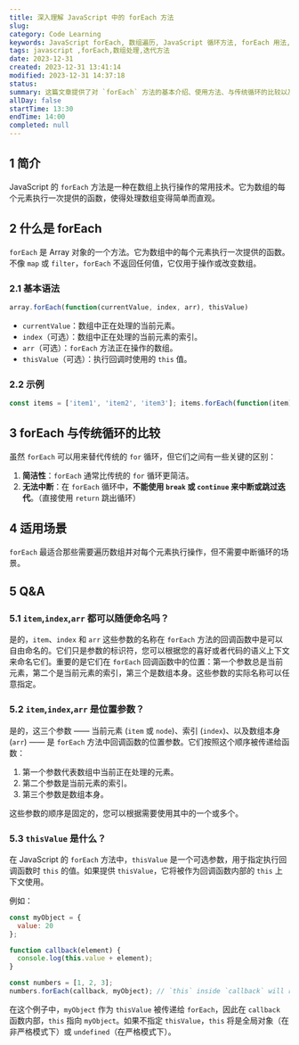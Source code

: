 ```yaml
---
title: 深入理解 JavaScript 中的 forEach 方法
slug: 
category: Code Learning
keywords: JavaScript forEach, 数组遍历, JavaScript 循环方法, forEach 用法, JavaScript 数组操作, forEach 示例, 前端编程, JavaScript 教程, 数组迭代, JavaScript 函数式编程
tags: javascript ,forEach,数组处理,迭代方法
date: 2023-12-31
created: 2023-12-31 13:41:14
modified: 2023-12-31 14:37:18
status: 
summary: 这篇文章提供了对 `forEach` 方法的基本介绍、使用方法、与传统循环的比较以及适用场景。
allDay: false
startTime: 13:30
endTime: 14:00
completed: null
---
```


## 1 简介

JavaScript 的 `forEach` 方法是一种在数组上执行操作的常用技术。它为数组的每个元素执行一次提供的函数，使得处理数组变得简单而直观。

## 2 什么是 forEach

`forEach` 是 Array 对象的一个方法。它为数组中的每个元素执行一次提供的函数。不像 `map` 或 `filter`，`forEach` 不返回任何值，它仅用于操作或改变数组。

### 2.1 基本语法

```javascript
array.forEach(function(currentValue, index, arr), thisValue)
```

- `currentValue`：数组中正在处理的当前元素。
- `index`（可选）：数组中正在处理的当前元素的索引。
- `arr`（可选）：`forEach` 方法正在操作的数组。
- `thisValue`（可选）：执行回调时使用的 `this` 值。

### 2.2 示例

```javascript
const items = ['item1', 'item2', 'item3']; items.forEach(function(item) {   console.log(item); });
```

## 3 forEach 与传统循环的比较

虽然 `forEach` 可以用来替代传统的 `for` 循环，但它们之间有一些关键的区别：

1. **简洁性**：`forEach` 通常比传统的 `for` 循环更简洁。
2. **无法中断**：在 `forEach` 循环中，**不能使用 `break` 或 `continue` 来中断或跳过迭代**。（直接使用 `return` 跳出循环）

## 4 适用场景

`forEach` 最适合那些需要遍历数组并对每个元素执行操作，但不需要中断循环的场景。

## 5 Q&A

### 5.1 `item`,`index`,`arr` 都可以随便命名吗？

是的，`item`、`index` 和 `arr` 这些参数的名称在 `forEach` 方法的回调函数中是可以自由命名的。它们只是参数的标识符，您可以根据您的喜好或者代码的语义上下文来命名它们。重要的是它们在 `forEach` 回调函数中的位置：第一个参数总是当前元素，第二个是当前元素的索引，第三个是数组本身。这些参数的实际名称可以任意指定。

### 5.2 `item`,`index`,`arr` 是位置参数？

是的，这三个参数 —— 当前元素 (`item` 或 `node`)、索引 (`index`)、以及数组本身 (`arr`) —— 是 `forEach` 方法中回调函数的位置参数。它们按照这个顺序被传递给函数：

1. 第一个参数代表数组中当前正在处理的元素。
2. 第二个参数是当前元素的索引。
3. 第三个参数是数组本身。

这些参数的顺序是固定的，您可以根据需要使用其中的一个或多个。

### 5.3 `thisValue` 是什么？

在 JavaScript 的 `forEach` 方法中，`thisValue` 是一个可选参数，用于指定执行回调函数时 `this` 的值。如果提供 `thisValue`，它将被作为回调函数内部的 `this` 上下文使用。

例如：

```javascript
const myObject = {
  value: 20
};

function callback(element) {
  console.log(this.value + element);
}

const numbers = [1, 2, 3];
numbers.forEach(callback, myObject); // `this` inside `callback` will refer to `myObject`
```

在这个例子中，`myObject` 作为 `thisValue` 被传递给 `forEach`，因此在 `callback` 函数内部，`this` 指向 `myObject`。如果不指定 `thisValue`，`this` 将是全局对象（在非严格模式下）或 `undefined`（在严格模式下）。
